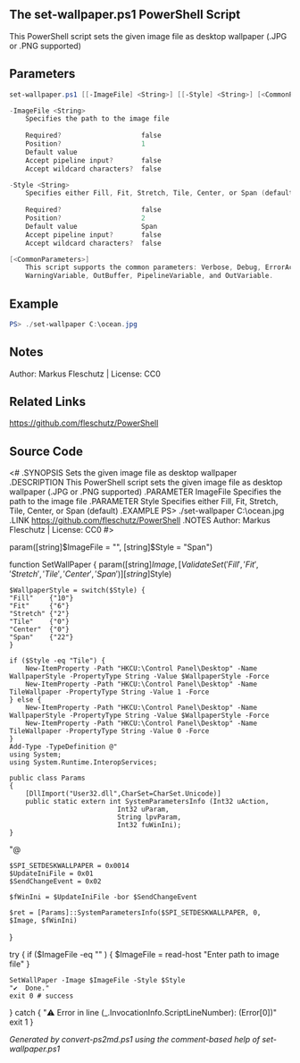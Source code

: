 ## The set-wallpaper.ps1 PowerShell Script

This PowerShell script sets the given image file as desktop wallpaper (.JPG or .PNG supported)

## Parameters
```powershell
set-wallpaper.ps1 [[-ImageFile] <String>] [[-Style] <String>] [<CommonParameters>]

-ImageFile <String>
    Specifies the path to the image file
    
    Required?                    false
    Position?                    1
    Default value                
    Accept pipeline input?       false
    Accept wildcard characters?  false

-Style <String>
    Specifies either Fill, Fit, Stretch, Tile, Center, or Span (default)
    
    Required?                    false
    Position?                    2
    Default value                Span
    Accept pipeline input?       false
    Accept wildcard characters?  false

[<CommonParameters>]
    This script supports the common parameters: Verbose, Debug, ErrorAction, ErrorVariable, WarningAction, 
    WarningVariable, OutBuffer, PipelineVariable, and OutVariable.
```

## Example
```powershell
PS> ./set-wallpaper C:\ocean.jpg

```

## Notes
Author: Markus Fleschutz | License: CC0

## Related Links
https://github.com/fleschutz/PowerShell

## Source Code
<#
.SYNOPSIS
	Sets the given image file as desktop wallpaper
.DESCRIPTION
	This PowerShell script sets the given image file as desktop wallpaper (.JPG or .PNG supported)
.PARAMETER ImageFile
	Specifies the path to the image file
.PARAMETER Style
        Specifies either Fill, Fit, Stretch, Tile, Center, or Span (default)
.EXAMPLE
	PS> ./set-wallpaper C:\ocean.jpg
.LINK
	https://github.com/fleschutz/PowerShell
.NOTES
	Author: Markus Fleschutz | License: CC0
#>

param([string]$ImageFile = "", [string]$Style = "Span")

function SetWallPaper {
	param([string]$Image, [ValidateSet('Fill', 'Fit', 'Stretch', 'Tile', 'Center', 'Span')][string]$Style)
 
	$WallpaperStyle = switch($Style) {
	"Fill"    {"10"}
	"Fit"     {"6"}
	"Stretch" {"2"}
	"Tile"    {"0"}
	"Center"  {"0"}
	"Span"    {"22"}
	}
 
	if ($Style -eq "Tile") {
		New-ItemProperty -Path "HKCU:\Control Panel\Desktop" -Name WallpaperStyle -PropertyType String -Value $WallpaperStyle -Force
		New-ItemProperty -Path "HKCU:\Control Panel\Desktop" -Name TileWallpaper -PropertyType String -Value 1 -Force
	} else {
		New-ItemProperty -Path "HKCU:\Control Panel\Desktop" -Name WallpaperStyle -PropertyType String -Value $WallpaperStyle -Force
		New-ItemProperty -Path "HKCU:\Control Panel\Desktop" -Name TileWallpaper -PropertyType String -Value 0 -Force
	}
	Add-Type -TypeDefinition @" 
	using System; 
	using System.Runtime.InteropServices;
  
	public class Params
	{ 
	    [DllImport("User32.dll",CharSet=CharSet.Unicode)] 
	    public static extern int SystemParametersInfo (Int32 uAction, 
							   Int32 uParam, 
							   String lpvParam, 
							   Int32 fuWinIni);
	}
"@ 
  
	$SPI_SETDESKWALLPAPER = 0x0014
	$UpdateIniFile = 0x01
	$SendChangeEvent = 0x02
  
	$fWinIni = $UpdateIniFile -bor $SendChangeEvent
  
	$ret = [Params]::SystemParametersInfo($SPI_SETDESKWALLPAPER, 0, $Image, $fWinIni)
}
 
try {
	if ($ImageFile -eq "" ) { $ImageFile = read-host "Enter path to image file" }

	SetWallPaper -Image $ImageFile -Style $Style
	"✔️  Done."
	exit 0 # success
} catch {
	"⚠️ Error in line $($_.InvocationInfo.ScriptLineNumber): $($Error[0])"
	exit 1
}

*Generated by convert-ps2md.ps1 using the comment-based help of set-wallpaper.ps1*

